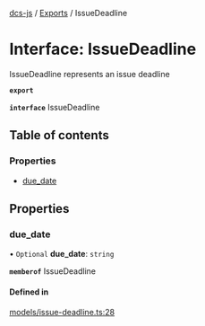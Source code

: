 [dcs-js](../README.md) / [Exports](../modules.md) / IssueDeadline

# Interface: IssueDeadline

IssueDeadline represents an issue deadline

**`export`**

**`interface`** IssueDeadline

## Table of contents

### Properties

- [due\_date](IssueDeadline.md#due_date)

## Properties

### <a id="due_date" name="due_date"></a> due\_date

• `Optional` **due\_date**: `string`

**`memberof`** IssueDeadline

#### Defined in

[models/issue-deadline.ts:28](https://github.com/unfoldingWord/dcs-js/blob/42a7ab5/models/issue-deadline.ts#L28)
